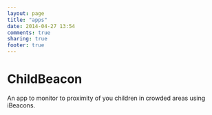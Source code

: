 ```yaml
---
layout: page
title: "apps"
date: 2014-04-27 13:54
comments: true
sharing: true
footer: true
---
```



ChildBeacon
===========

An app to monitor to proximity of you children in crowded areas using iBeacons.
